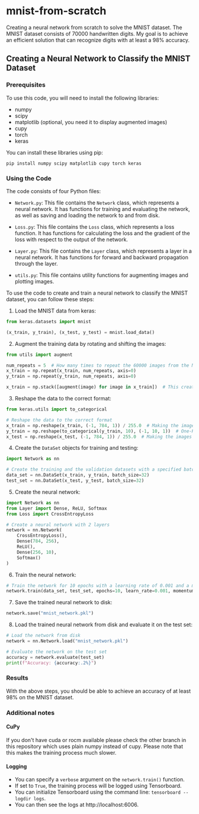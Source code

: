 # mnist-from-scratch
Creating a neural network from scratch to solve the MNIST dataset. The MNIST dataset consists of 70000 handwritten digits. My goal is to achieve an efficient solution that can recognize digits with at least a 98% accuracy.

## Creating a Neural Network to Classify the MNIST Dataset

### Prerequisites

To use this code, you will need to install the following libraries:

- numpy
- scipy
- matplotlib (optional, you need it to display augmented images)
- cupy
- torch
- keras

You can install these libraries using pip:

`pip install numpy scipy matplotlib cupy torch keras`

### Using the Code

The code consists of four Python files:

- `Network.py`: This file contains the `Network` class, which represents a neural network. It has functions for training and evaluating the network, as well as saving and loading the network to and from disk.

- `Loss.py`: This file contains the `Loss` class, which represents a loss function. It has functions for calculating the loss and the gradient of the loss with respect to the output of the network.

- `Layer.py`: This file contains the `Layer` class, which represents a layer in a neural network. It has functions for forward and backward propagation through the layer.

- `utils.py`: This file contains utility functions for augmenting images and plotting images.

To use the code to create and train a neural network to classify the MNIST dataset, you can follow these steps:

1. Load the MNIST data from keras:

```python
from keras.datasets import mnist

(x_train, y_train), (x_test, y_test) = mnist.load_data()
```

2. Augment the training data by rotating and shifting the images:

```python
from utils import augment

num_repeats = 5  # How many times to repeat the 60000 images from the MNIST dataset?
x_train = np.repeat(x_train, num_repeats, axis=0)
y_train = np.repeat(y_train, num_repeats, axis=0)

x_train = np.stack([augment(image) for image in x_train])  # This creates a single array of uniquely augmented images
```

3. Reshape the data to the correct format:

```python
from keras.utils import to_categorical

# Reshape the data to the correct format
x_train = np.reshape(x_train, (-1, 784, 1)) / 255.0  # Making the images a flattened 1D array and normalizing the rgb values to range [0, 1]
y_train = np.reshape(to_categorical(y_train, 10), (-1, 10, 1))  # One-Hot encoding the labels for the images
x_test = np.reshape(x_test, (-1, 784, 1)) / 255.0  # Making the images a flattened 1D array and normalizing the rgb values
```

4. Create the `DataSet` objects for training and testing:

```python
import Network as nn

# Create the training and the validation datasets with a specified batch size
data_set = nn.DataSet(x_train, y_train, batch_size=32)
test_set = nn.DataSet(x_test, y_test, batch_size=32)
```

5. Create the neural network:

```python
import Network as nn
from Layer import Dense, ReLU, Softmax
from Loss import CrossEntropyLoss

# Create a neural network with 2 layers
network = nn.Network(
    CrossEntropyLoss(),
    Dense(784, 256),
    ReLU(),
    Dense(256, 10),
    Softmax()
)
```

6. Train the neural network:

```python
# Train the network for 10 epochs with a learning rate of 0.001 and a momentum of 0.9
network.train(data_set, test_set, epochs=10, learn_rate=0.001, momentum=0.9)
```

7. Save the trained neural network to disk:

```python
network.save("mnist_network.pkl")
```

8. Load the trained neural network from disk and evaluate it on the test set:

```python
# Load the network from disk
network = nn.Network.load("mnist_network.pkl")

# Evaluate the network on the test set
accuracy = network.evaluate(test_set)
print(f"Accuracy: {accuracy:.2%}")
```

### Results

With the above steps, you should be able to achieve an accuracy of at least 98% on the MNIST dataset.

### Additional notes

#### CuPy
If you don't have cuda or rocm available please check the other branch in this repository which uses plain numpy instead of cupy. Please note that this makes the training process much slower.

#### Logging
- You can specify a `verbose` argument on the `network.train()` function.
- If set to `True`, the training process will be logged using Tensorboard.
- You can initialize Tensorboard using the command line: `tensorboard --logdir logs`.
- You can then see the logs at http://localhost:6006.
